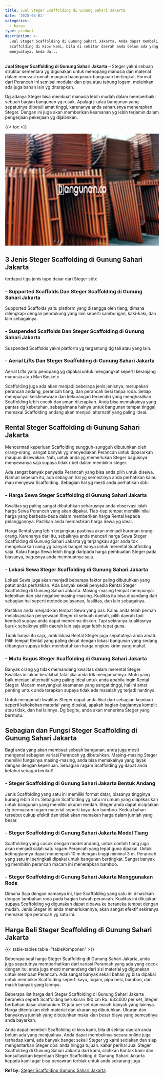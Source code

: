```yaml
---
title: Jual Steger Scaffolding di Gunung Sahari Jakarta
date: '2025-03-01'
categories:
  - harga
type: product
description: >-
  Jual Steger Scaffolding di Gunung Sahari Jakarta. Anda dapat membeli
  Scaffolding di kios kami, bila di sekitar daerah anda belum ada yang
  menjualnya. Anda da...
---
```


**Jual Steger Scaffolding di Gunung Sahari Jakarta** – Steger yakni sebuah struktur sementara yg digunakan untuk menopang manusia dan material dalam renovasi rumah maupun baangunan-bangunan bertingkat. Format dari Perancah ini semisal modular dan pipa atau tabung logam, melainkan ada juga bahan lain yg diterapkan.

Dg adanya Steger bisa membuat manusia lebih mudah dalam memperbaiki sebuah bagian bangunan yg rusak. Apalagi jikalau bangunan yang sepatutnya dibetuli amat tinggi, karenanya anda seharusnya menerapkan Steger. Dengan ini juga akan memberikan keamanan yg lebih terjamin dalam pengerjaan pekerjaan yg dijalankan.

{{< toc >}}

![Jual Steger Scaffolding di Gunung Sahari Jakarta](/images/sewa-scaffolding-steger-12.png)

## 3 Jenis Steger Scaffolding di Gunung Sahari Jakarta

terdapat tiga jenis type dasar dari Steger sbb:

### \- Supported Scaffolds Dan Steger Scaffolding di Gunung Sahari Jakarta

Supported Scaffolds yaitu platform yang disangga oleh tiang, dimana dilengkapi dengan pendukung yang lain seperti sambungan, kaki-kaki, dan lain sebagainya.

### \- Suspended Scaffolds Dan Steger Scaffolding di Gunung Sahari Jakarta

Suspended Scaffolds yakni platform yg tergantung dg tali atau yang lain.

### \- Aerial Lifts Dan Steger Scaffolding di Gunung Sahari Jakarta

Aerial Lifts yaitu penopang yg dipakai untuk mengangkat seperti keranjang manusia atau Man Baskets

Scaffolding juga ada akan menjadi beberapa jenis jenisnya, merupakan perancah andang, perancah tiang, dan perancah besi tanpa roda. Setiap mempunyai keistimewaan dan kekurangan tersendiri yang menghasilkan Scaffolding lebih cocok dan aman diterapkan. Anda bisa memakainya yang pantas dg kebutuhan, sebagaimana halnya untuk bangunan tempat tinggal, memakai Scaffolding andang akan menjadi alternatif yang paling ideal.

## Rental Steger Scaffolding di Gunung Sahari Jakarta

Mencermati keperluan Scaffolding sungguh-sungguh dibutuhkan oleh orang-orang, sangat banyak yg menyediakan Perancah untuk dipasarkan maupun disewakan. Nah, untuk anda yg memerlukan Steger bagusnya menyewanya saja supaya tidak ribet dalam membikin steger.

Ada sangat banyak penyedia Perancah yang bisa anda pilih untuk disewa. Namun sebelum itu, ada sebagian hal yg semestinya anda perhatikan kalau mau menyewa Scaffolding. Sebagian hal yg mesti anda perhatikan sbb:

### \- Harga Sewa Steger Scaffolding di Gunung Sahari Jakarta

Kwalitas yg paling sangat dibutuhkan seharusnya anda observasi ialah harga Sewa Perancah yang akan dipakai. Tiap-tiap tempat memiliki nilai harga yang berbeda-beda dalam memberikan harga Rental kepada pelanggannya. Pastikan anda memastikan harga Sewa yg ideal.

Harga Rental yang lebih terjangkau pastinya akan menjadi buronan orang-orang. Karenanya dari itu, sebaiknya anda mencari harga Sewa Steger Scaffolding di Gunung Sahari Jakarta yg terjangkau agar anda tdk mengeluarkan uang yg banyak banget hanya untuk merental Scaffolding saja. Kalau harga Sewa lebih tinggi daripada harga pembuatan Steger pada biasanya, bagusnya anda membuatnya saja.

### \- Lokasi Sewa Steger Scaffolding di Gunung Sahari Jakarta

Lokasi Sewa juga akan menjadi beberapa faktor paling dibutuhkan yang patut anda perhatikan. Ada banyak sekali penyedia Rental Steger Scaffolding di Gunung Sahari Jakarta. Masing-masing tempat mempunyai kelebihan dan sisi negative masing-masing. Kualitas itu bisa dipandang dari sebagian hal seperti metode pelayanan, fasilitas, dan lain sebagainya.

Pastikan anda menjadikan tempat Sewa yang pas. Kalau anda telah pernah melaksanakan penyewaan Steger di sebuah daerah, pilih daerah tadi kembali supaya anda dapat menerima diskon. Tapi sekiranya kualitasnya buruk sebaiknya pilih daerah lain saja agar lebih tepat guna.

Tidak hanya itu saja, jarak lokasi Rental Steger juga sepatutnya anda amati. Pilih tempat Rental yang paling dekat dengan lokasi bangunan yang sedang dibangun supaya tidak membutuhkan harga ongkos kirim yang mahal.

### \- Mutu Bagus Steger Scaffolding di Gunung Sahari Jakarta

Banyak orang yg tidak memandang kwalitas dalam merental Steger. Kwalitas ini akan berakibat fatal jika anda tdk mengamatinya. Mutu yang baik menjadi alternatif yang paling ideal untuk anda apabila ingin Rental Steger. Macam menyangkut keamanan yang sangat tinggi, hal ini amat penting untuk anda terapkan supaya tidak ada masalah yg terjadi nantinya.

Untuk mengamati kwalitas Steger dapat anda lihat dari sebagian keadaan seperti kekokohan material yang dipakai, apakah bagian-bagiannya komplit atau tidak, dan hal lainnya. Dg begitu, anda akan menerima Steger yang bermutu.

## Sebagian dan Fungsi Steger Scaffolding di Gunung Sahari Jakarta

Bagi anda yang akan membuat sebuah bangunan, anda juga mesti mengenal sebagian variasi Perancah yg dibutuhkan. Masing-masing Steger memiliki fungsinya masing-masing, anda bisa memakainya yang layak dengan dengan keperluan. Sebagian ragam Scaffolding yg dapat anda ketahui sebagai berikut!

### \- Steger Scaffolding di Gunung Sahari Jakarta Bentuk Andang

Jenis Scaffolding yang satu ini memiliki format datar, biasanya tingginya kurang lebih 3 m. Sebagian Scaffolding yg satu ini umum yang diaplikasikan untuk bangunan yang memiliki ukuran rendah. Steger anda dapat diciptakan dg bermacam ragam material seperti kayu dan bamboo. Kedua bahan tersebut cukup efektif dan tidak akan memakan harga dalam jumlah yang besar.

### \- Steger Scaffolding di Gunung Sahari Jakarta Model Tiang

Scaffolding yang cocok dengan model andang, untuk contoh tiang juga akan menjadi salah satu ragam Perancah yang tepat guna dipakai. Untuk ketinggiannya dapat menempuh 10 m dengan tinggi minimal 3 m. Perancah yang satu ini seringkali dipakai untuk bangunan bertingkat. Sangat banyak yg membikin perancah macam ini menerapkan bamboo.

### \- Steger Scaffolding di Gunung Sahari Jakarta Menggunakan Roda

Dimana Saja dengan namanya ini, tipe Scaffolding yang satu ini dihasilkan dengan tambahan roda pada bagian bawah perancah. Kualitas ini ditujukan supaya Scaffolding yg digunakan dapat dibawa ke beraneka tempat dengan mudah. Jenis Steger ini anda memerlukannya, akan sangat efektif sekiranya memakai tipe perancah yg satu ini.

## Harga Beli Steger Scaffolding di Gunung Sahari Jakarta

{{< table-tables table="tableKomponen" >}}

Beberapa soal harga Steger Scaffolding di Gunung Sahari Jakarta, anda juga sepatutnya memperhatikan dari variasi Perancah yang ada yang cocok dengan itu, anda juga mesti memandang dari sisi material yg digunakan untuk membaut Perancah. Ada sangat banyak sekali bahan yg bisa dipakai untuk membikin Scaffolding seperti kayu, logam, pipa besi, bamboo, dan masih banyak yang lainnya.

Beberapa list harga dari Steger Scaffolding di Gunung Sahari Jakarta beraneka seperti Scaffolding berukuran 190 cm Rp. 633.000 per set, Steger berbahan dasar alumunium 13 juta per set dan masih banyak yang lainnya. Harga ditentukan oleh material dan ukuran yg dibutuhkan. Ukuran dan banyaknya jumlah yang dibutuhkan maka kian besar biaya yang semestinya anda bayarkan.

Anda dapat membeli Scaffolding di kios kami, bila di sekitar daerah anda belum ada yang menjualnya. Anda dapat membelinya secara online juga terhadap kami, ada banyak banget sekali Steger yg kami sediakan dan siap mengantarkan Steger opsi anda hingga tujuan. kabar perihal Jual Steger Scaffolding di Gunung Sahari Jakarta dari kami, silahkan Kontak kami dan konsultasikan keperluan Steger Scaffolding di Gunung Sahari Jakarta kepada kami agar bisa penawran terbiak untuk anda sekarang juga.

**Ref by:** [Steger Scaffolding Gunung Sahari Jakarta](https://id.wikipedia.org/wiki/Steger)
